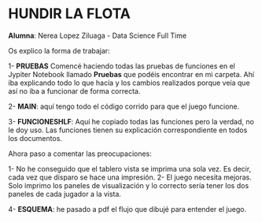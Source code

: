 # HUNDIR LA FLOTA

**Alumna**: Nerea Lopez Ziluaga - Data Science Full Time

Os explico la forma de trabajar:

1- **PRUEBAS** Comencé haciendo todas las pruebas de funciones en el Jypiter Notebook llamado **Pruebas** que podéis encontrar en mi carpeta.
Ahí iba explicando todo lo que hacía y los cambios realizados porque veía que así no iba a funcionar de forma correcta.

2- **MAIN**: aquí tengo todo el código corrido para que el juego funcione.

3- **FUNCIONESHLF**: Aquí he copiado todas las funciones pero la verdad, no le doy uso. Las funciones tienen su explicación correspondiente en todos los documentos.

Ahora paso a comentar las preocupaciones:

1- No he conseguido que el tablero vista se imprima una sola vez. Es decir, cada vez que disparo se hace una impresión.
2- El juego necesita mejoras. Solo imprimo los paneles de visualización y lo correcto sería tener los dos paneles de cada jugador a la vista.

4- **ESQUEMA**: he pasado a pdf el flujo que dibujé para entender el juego.
